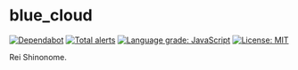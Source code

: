 # blue_cloud

[![Dependabot](https://badgen.net/dependabot/nothink/blue_cloud?icon=dependabot)](https://dependabot.com/)
[![Total alerts](https://img.shields.io/lgtm/alerts/g/nothink/blue_cloud.svg?logo=lgtm&logoWidth=18)](https://lgtm.com/projects/g/nothink/blue_cloud/alerts/)
[![Language grade: JavaScript](https://img.shields.io/lgtm/grade/javascript/g/nothink/blue_cloud.svg?logo=lgtm&logoWidth=18)](https://lgtm.com/projects/g/nothink/blue_cloud/context:javascript)
[![License: MIT](https://img.shields.io/badge/License-MIT-yellow.svg)](https://opensource.org/licenses/MIT)

Rei Shinonome.

